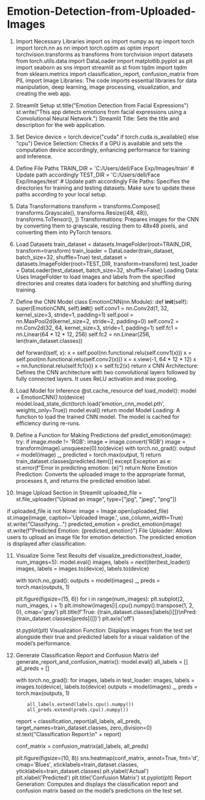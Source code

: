 # Emotion-Detection-from-Uploaded-Images

1. Import Necessary Libraries
import os
import numpy as np
import torch
import torch.nn as nn
import torch.optim as optim
import torchvision.transforms as transforms
from torchvision import datasets
from torch.utils.data import DataLoader
import matplotlib.pyplot as plt
import seaborn as sns
import streamlit as st
from tqdm import tqdm
from sklearn.metrics import classification_report, confusion_matrix
from PIL import Image
Libraries: The code imports essential libraries for data manipulation, deep learning, image processing, visualization, and creating the web app.

2. Streamlit Setup
st.title("Emotion Detection from Facial Expressions")
st.write("This app detects emotions from facial expressions using a Convolutional Neural Network.")
Streamlit Title: Sets the title and description for the web application.

3. Set Device
device = torch.device("cuda" if torch.cuda.is_available() else "cpu")
Device Selection: Checks if a GPU is available and sets the computation device accordingly, enhancing performance for training and inference.

4. Define File Paths
TRAIN_DIR = 'C:/Users/dell/Face Exp/Images/train'  # Update path accordingly
TEST_DIR = 'C:/Users/dell/Face Exp/Images/test'    # Update path accordingly
File Paths: Specifies the directories for training and testing datasets. Make sure to update these paths according to your local setup.

5. Data Transformations
transform = transforms.Compose([
    transforms.Grayscale(),
    transforms.Resize((48, 48)),
    transforms.ToTensor(),
])
Transformations: Prepares images for the CNN by converting them to grayscale, resizing them to 48x48 pixels, and converting them into PyTorch tensors.

6. Load Datasets
train_dataset = datasets.ImageFolder(root=TRAIN_DIR, transform=transform)
train_loader = DataLoader(train_dataset, batch_size=32, shuffle=True)
test_dataset = datasets.ImageFolder(root=TEST_DIR, transform=transform)
test_loader = DataLoader(test_dataset, batch_size=32, shuffle=False)
Loading Data: Uses ImageFolder to load images and labels from the specified directories and creates data loaders for batching and shuffling during training.

7. Define the CNN Model
class EmotionCNN(nn.Module):
    def __init__(self):
        super(EmotionCNN, self).__init__()
        self.conv1 = nn.Conv2d(1, 32, kernel_size=3, stride=1, padding=1)
        self.pool = nn.MaxPool2d(kernel_size=2, stride=2, padding=0)
        self.conv2 = nn.Conv2d(32, 64, kernel_size=3, stride=1, padding=1)
        self.fc1 = nn.Linear(64 * 12 * 12, 256)
        self.fc2 = nn.Linear(256, len(train_dataset.classes))

    def forward(self, x):
        x = self.pool(nn.functional.relu(self.conv1(x)))
        x = self.pool(nn.functional.relu(self.conv2(x)))
        x = x.view(-1, 64 * 12 * 12)
        x = nn.functional.relu(self.fc1(x))
        x = self.fc2(x)
        return x
CNN Architecture: Defines the CNN architecture with two convolutional layers followed by fully connected layers. It uses ReLU activation and max pooling.

8. Load Model for Inference
@st.cache_resource
def load_model():
    model = EmotionCNN().to(device)
    model.load_state_dict(torch.load('emotion_cnn_model.pth', weights_only=True))
    model.eval()
    return model
Model Loading: A function to load the trained CNN model. The model is cached for efficiency during re-runs.

9. Define a Function for Making Predictions
def predict_emotion(image):
    try:
        if image.mode != 'RGB':
            image = image.convert('RGB')
        image = transform(image).unsqueeze(0).to(device)
        with torch.no_grad():
            output = model(image)
            _, predicted = torch.max(output, 1)
        return train_dataset.classes[predicted.item()]
    except Exception as e:
        st.error(f"Error in predicting emotion: {e}")
        return None
Emotion Prediction: Converts the uploaded image to the appropriate format, processes it, and returns the predicted emotion label.

10. Image Upload Section in Streamlit
uploaded_file = st.file_uploader("Upload an image", type=["jpg", "jpeg", "png"])

if uploaded_file is not None:
    image = Image.open(uploaded_file)
    st.image(image, caption='Uploaded Image.', use_column_width=True)
    st.write("Classifying...")
    predicted_emotion = predict_emotion(image)
    st.write(f"Predicted Emotion: {predicted_emotion}")
File Uploader: Allows users to upload an image file for emotion detection. The predicted emotion is displayed after classification.

11. Visualize Some Test Results
def visualize_predictions(test_loader, num_images=5):
    model.eval()
    images, labels = next(iter(test_loader))
    images, labels = images.to(device), labels.to(device)

    with torch.no_grad():
        outputs = model(images)
        _, preds = torch.max(outputs, 1)

    plt.figure(figsize=(15, 6))
    for i in range(num_images):
        plt.subplot(2, num_images, i + 1)
        plt.imshow(images[i].cpu().numpy().transpose(1, 2, 0), cmap='gray')
        plt.title(f'True: {train_dataset.classes[labels[i]]}\nPred: {train_dataset.classes[preds[i]]}')
        plt.axis('off')

    st.pyplot(plt)
Visualization Function: Displays images from the test set alongside their true and predicted labels for a visual validation of the model’s performance.

12. Generate Classification Report and Confusion Matrix
def generate_report_and_confusion_matrix():
    model.eval()
    all_labels = []
    all_preds = []

    with torch.no_grad():
        for images, labels in test_loader:
            images, labels = images.to(device), labels.to(device)
            outputs = model(images)
            _, preds = torch.max(outputs, 1)

            all_labels.extend(labels.cpu().numpy())
            all_preds.extend(preds.cpu().numpy())

    report = classification_report(all_labels, all_preds, target_names=train_dataset.classes, zero_division=0)
    st.text("Classification Report:\n" + report)

    conf_matrix = confusion_matrix(all_labels, all_preds)

    plt.figure(figsize=(10, 8))
    sns.heatmap(conf_matrix, annot=True, fmt='d', cmap='Blues',
                xticklabels=train_dataset.classes, yticklabels=train_dataset.classes)
    plt.ylabel('Actual')
    plt.xlabel('Predicted')
    plt.title('Confusion Matrix')
    st.pyplot(plt)
Report Generation: Computes and displays the classification report and confusion matrix based on the model’s predictions on the test set.

